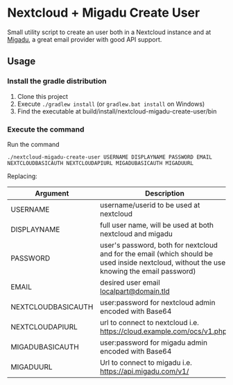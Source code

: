# Nextcloud + Migadu Create User

Small utility script to create an user both in a Nextcloud instance and at [Migadu](https://www.migadu.com/), a great email provider with good API support.

## Usage

### Install the gradle distribution

1. Clone this project
2. Execute `./gradlew install` (or `gradlew.bat install` on Windows)
3. Find the executable at build/install/nextcloud-migadu-create-user/bin

### Execute the command

Run the command
```
./nextcloud-migadu-create-user USERNAME DISPLAYNAME PASSWORD EMAIL NEXTCLOUDBASICAUTH NEXTCLOUDAPIURL MIGADUBASICAUTH MIGADUURL
```

Replacing:

| Argument           | Description                                                                                                                                |
|--------------------|--------------------------------------------------------------------------------------------------------------------------------------------|
| USERNAME           | username/userid to be used at nextcloud                                                                                                    |
| DISPLAYNAME        | full user name, will be used at both nextcloud and migadu                                                                                  |
| PASSWORD           | user's password, both for nextcloud and for the email (which should be used inside nextcloud, without the user knowing the email password) |
| EMAIL              | desired user email localpart@domain.tld                                                                                                    |
| NEXTCLOUDBASICAUTH | user:password for nextcloud admin encoded with Base64                                                                                      |
| NEXTCLOUDAPIURL    | url to connect to nextcloud i.e. https://cloud.example.com/ocs/v1.php/                                                                     |
| MIGADUBASICAUTH    | user:password for migadu admin encoded with Base64                                                                                         |
| MIGADUURL          | Url to connect to migadu i.e. https://api.migadu.com/v1/                                                                                   |